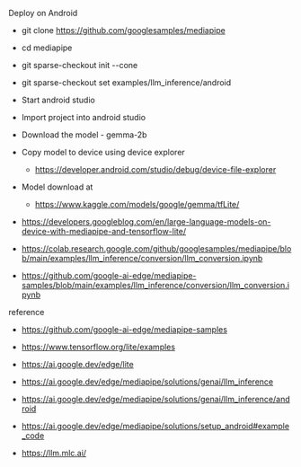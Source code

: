 Deploy on Android


- git clone https://github.com/googlesamples/mediapipe
- cd mediapipe
- git sparse-checkout init --cone
- git sparse-checkout set examples/llm_inference/android


- Start android studio
- Import project into android studio

- Download the model - gemma-2b

- Copy model to device using device explorer
	- https://developer.android.com/studio/debug/device-file-explorer

- Model download at
  - https://www.kaggle.com/models/google/gemma/tfLite/

- https://developers.googleblog.com/en/large-language-models-on-device-with-mediapipe-and-tensorflow-lite/

- https://colab.research.google.com/github/googlesamples/mediapipe/blob/main/examples/llm_inference/conversion/llm_conversion.ipynb
- https://github.com/google-ai-edge/mediapipe-samples/blob/main/examples/llm_inference/conversion/llm_conversion.ipynb



reference
- https://github.com/google-ai-edge/mediapipe-samples
- https://www.tensorflow.org/lite/examples
- https://ai.google.dev/edge/lite
- https://ai.google.dev/edge/mediapipe/solutions/genai/llm_inference

- https://ai.google.dev/edge/mediapipe/solutions/genai/llm_inference/android
- https://ai.google.dev/edge/mediapipe/solutions/setup_android#example_code

- https://llm.mlc.ai/

